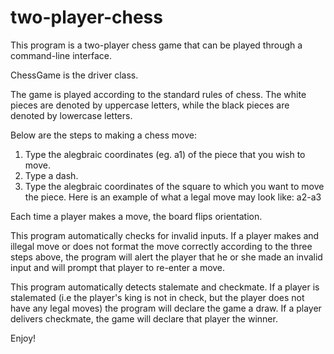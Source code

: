 # two-player-chess
This program is a two-player chess game that can be played through a command-line interface.

ChessGame is the driver class.

The game is played according to the standard rules of chess. The white pieces are denoted by uppercase letters, while the black pieces are
denoted by lowercase letters.

Below are the steps to making a chess move:
1. Type the alegbraic coordinates (eg. a1) of the piece that you wish to move.
2. Type a dash.
3. Type the alegbraic coordinates of the square to which you want to move the piece.
Here is an example of what a legal move may look like: a2-a3

Each time a player makes a move, the board flips orientation.

This program automatically checks for invalid inputs. If a player makes and illegal move or does not format the move 
correctly according to the three steps above, the program will alert the player that he or she made an invalid input and will prompt that 
player to re-enter a move.

This program automatically detects stalemate and checkmate. If a player is stalemated (i.e the player's king is not in check, but the
player does not have any legal moves) the program will declare the game a draw. If a player delivers checkmate, the game will declare that
player the winner.

Enjoy!
